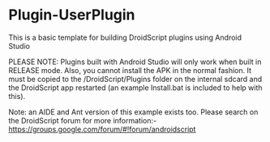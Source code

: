 # Plugin-UserPlugin

This is a basic template for building DroidScript plugins using Android Studio

PLEASE NOTE: Plugins built with Android Studio will only work when built in RELEASE mode. Also, you cannot install the APK in the normal fashion.  It must be copied to the /DroidScript/Plugins folder on the internal sdcard and the DroidScript app restarted (an example Install.bat is included to help with this).

Note: an AIDE and Ant version of this example exists too. Please search on the DroidScript forum for more information:- https://groups.google.com/forum/#!forum/androidscript
